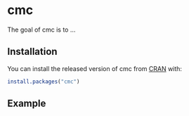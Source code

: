 
<!-- README.md is generated from README.Rmd. Please edit that file -->
cmc
===

<!-- badges: start -->
<!-- badges: end -->
The goal of cmc is to ...

Installation
------------

You can install the released version of cmc from [CRAN](https://CRAN.R-project.org) with:

``` r
install.packages("cmc")
```

Example
-------
